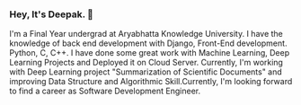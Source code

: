 

<!--
### Hi there 👋
**robinsdeepak/robinsdeepak** is a ✨ _special_ ✨ repository because its `README.md` (this file) appears on your GitHub profile.

Here are some ideas to get you started:

- 🔭 I’m currently working on ...
- 🌱 I’m currently learning ...
- 👯 I’m looking to collaborate on ...
- 🤔 I’m looking for help with ...
- 💬 Ask me about ...
- 📫 How to reach me: ...
- 😄 Pronouns: ...
- ⚡ Fun fact: ...
-->

### Hey, It's Deepak. 👋

I'm a Final Year undergrad at Aryabhatta Knowledge University. I have the knowledge of back end development with Django, Front-End development. Python, C, C++. I have done some great work with Machine Learning, Deep Learning Projects and Deployed it on Cloud Server. Currently, I'm working with Deep Learning project "Summarization of Scientific Documents" and improving Data Structure and Algorithmic Skill.Currently, I'm looking forward to find a career as Software Development Engineer. 
